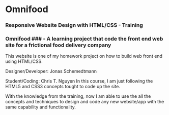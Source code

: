 # Omnifood

### Responsive Website Design with HTML/CSS - Training

### Omnifood ### - A learning project that code the front end web site for a frictional food delivery company

This website is one of my homework project on how to build web front end using HTML/CSS.

Designer/Developer: Jonas Schemedtmann

Student/Coding: Chris T. Nguyen 
In this course, I am just following the HTML5 and CSS3 concepts tought to code up the site.

With the knowledge from the training, now I am able to use the all the concepts and techniques to design and code any new website/app with the same capability and functionality.

